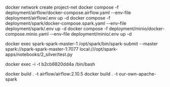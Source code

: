 docker network create project-net
docker compose -f deployment/airflow/docker-compose.airflow.yaml --env-file deployment/airflow/.env up -d
docker compose -f deployment/spark/docker-compose.spark.yaml --env-file deployment/spark/.env up -d
docker compose -f deployment/minio/docker-compose.minio.yaml --env-file deployment/minio/.env up -d

docker exec spark-spark-master-1 /opt/spark/bin/spark-submit --master spark://spark-spark-master-1:7077 local:///opt/spark-apps/notebooks/2_silver/test.py

docker exec -i -t b2cb6820dd4a /bin/bash   

docker build . -t airflow/airflow:2.10.5
docker build . -t our-own-apache-spark
